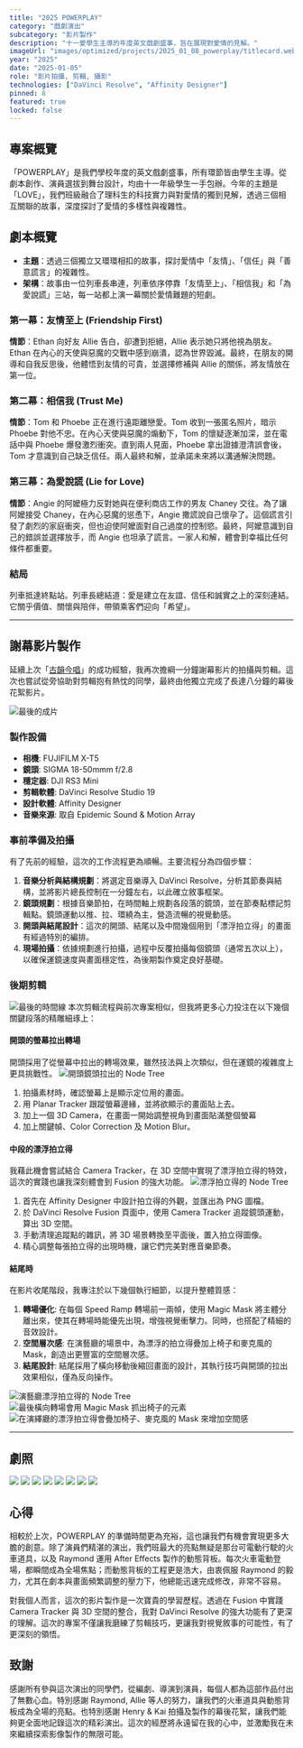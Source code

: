```yaml
---
title: "2025 POWERPLAY"
category: "戲劇演出"
subcategory: "影片製作"
description: "十一愛學生主導的年度英文戲劇盛事，旨在展現對愛情的見解。"
imageUrl: "images/optimized/projects/2025_01_08_powerplay/titlecard.webp"
year: "2025"
date: "2025-01-05"
role: "影片拍攝, 剪輯, 攝影"
technologies: ["DaVinci Resolve", "Affinity Designer"]
pinned: 8
featured: true
locked: false
---
```



## 專案概覽
「POWERPLAY」是我們學校年度的英文戲劇盛事，所有環節皆由學生主導。從劇本創作、演員選拔到舞台設計，均由十一年級學生一手包辦。今年的主題是「LOVE」，我們班級融合了理科生的科技實力與對愛情的獨到見解，透過三個相互關聯的故事，深度探討了愛情的多樣性與複雜性。

## 劇本概覽

- **主題**：透過三個獨立又環環相扣的故事，探討愛情中「友情」、「信任」與「善意謊言」的複雜性。
- **架構**：故事由一位列車長串連，列車依序停靠「友情至上」、「相信我」和「為愛說謊」三站，每一站都上演一幕關於愛情難題的短劇。

### 第一幕：友情至上 (Friendship First)
**情節**：Ethan 向好友 Allie 告白，卻遭到拒絕，Allie 表示她只將他視為朋友。Ethan 在內心的天使與惡魔的交戰中感到崩潰，認為世界毀滅。最終，在朋友的開導和自我反思後，他體悟到友情的可貴，並選擇修補與 Allie 的關係，將友情放在第一位。

### 第二幕：相信我 (Trust Me)
**情節**：Tom 和 Phoebe 正在進行遠距離戀愛。Tom 收到一張匿名照片，暗示 Phoebe 對他不忠。在內心天使與惡魔的煽動下，Tom 的懷疑逐漸加深，並在電話中與 Phoebe 爆發激烈衝突。直到兩人見面，Phoebe 拿出證據澄清誤會後，Tom 才意識到自己缺乏信任。兩人最終和解，並承諾未來將以溝通解決問題。

### 第三幕：為愛說謊 (Lie for Love)
**情節**：Angie 的阿嬤極力反對她與在便利商店工作的男友 Chaney 交往。為了讓阿嬤接受 Chaney，在內心惡魔的慫恿下，Angie 撒謊說自己懷孕了。這個謊言引發了劇烈的家庭衝突，但也迫使阿嬤面對自己過度的控制慾。最終，阿嬤意識到自己的錯誤並選擇放手，而 Angie 也坦承了謊言。一家人和解，體會到幸福比任何條件都重要。

### 結局
列車抵達終點站。列車長總結道：愛是建立在友誼、信任和誠實之上的深刻連結。它關乎價值、關懷與陪伴，帶領乘客們迎向「希望」。

---
## 謝幕影片製作
延續上次「[古韻今唱](https://www.harrychang.me/projects/2024_08_19_classics_reimagined_zh-tw)」的成功經驗，我再次擔綱一分鐘謝幕影片的拍攝與剪輯。這次也嘗試從旁協助對剪輯抱有熱忱的同學，最終由他獨立完成了長達八分鐘的幕後花絮影片。

![最後的成片](https://drive.google.com/file/d/1HUxfhr16vn-gAso3RF1Vz-ShMEpfnStO/view?usp=sharing)

### 製作設備
- **相機**: FUJIFILM X-T5
- **鏡頭**: SIGMA 18-50mmm f/2.8
- **穩定器**: DJI RS3 Mini
- **剪輯軟體**: DaVinci Resolve Studio 19
- **設計軟體**: Affinity Designer
- **音樂來源**: 取自 Epidemic Sound & Motion Array

### 事前準備及拍攝
有了先前的經驗，這次的工作流程更為順暢。主要流程分為四個步驟：
1. **音樂分析與結構規劃**：將選定音樂導入 DaVinci Resolve，分析其節奏與結構，並將影片總長控制在一分鐘左右，以此確立敘事框架。
2. **鏡頭規劃**：根據音樂節拍，在時間軸上規劃各段落的鏡頭，並在節奏點標記剪輯點。鏡頭運動以推、拉、環繞為主，營造流暢的視覺動感。
3. **開頭與結尾設計**：這次的開頭、結尾以及中間幾個用到「漂浮拍立得」的畫面有經過特別的編排。
4. **現場拍攝**：依據規劃進行拍攝，過程中反覆拍攝每個鏡頭（通常五次以上），以確保運鏡速度與畫面穩定性，為後期製作奠定良好基礎。


### 後期剪輯
![最後的時間線](images/optimized/projects/2025_01_08_powerplay/fulltimeline.webp)
本次剪輯流程與前次專案相似，但我將更多心力投注在以下幾個關鍵段落的精雕細琢上：

#### 開頭的螢幕拉出轉場
開頭採用了從螢幕中拉出的轉場效果，雖然技法與上次類似，但在運鏡的複雜度上更具挑戰性。
![開頭鏡頭拉出的 Node Tree](images/optimized/projects/2025_01_08_powerplay/opening.webp)
1. 拍攝素材時，確認螢幕上是顯示定位用的畫面。
2. 用 Planar Tracker 跟蹤螢幕邊緣，並將欲顯示的畫面貼上去。
3. 加上一個 3D Camera，在畫面一開始調整視角到畫面貼滿整個螢幕
4. 加上關鍵幀、Color Correction 及 Motion Blur。

#### 中段的漂浮拍立得
我藉此機會嘗試結合 Camera Tracker，在 3D 空間中實現了漂浮拍立得的特效，這次的實踐也讓我深刻體會到 Fusion 的強大功能。
![漂浮拍立得的 Node Tree](images/optimized/projects/2025_01_08_powerplay/floating.webp)
1. 首先在 Affinity Designer 中設計拍立得的外觀，並匯出為 PNG 圖檔。
2. 於 DaVinci Resolve Fusion 頁面中，使用 Camera Tracker 追蹤鏡頭運動，算出 3D 空間。
3. 手動清理追蹤點的雜訊，將 3D 場景轉換至平面後，置入拍立得圖像。
4. 精心調整每張拍立得的出現時機，讓它們完美對應音樂節奏。

####  結尾時
在影片收尾階段，我專注於以下幾個執行細節，以提升整體質感：
1. **轉場優化**: 在每個 Speed Ramp 轉場前一兩幀，使用 Magic Mask 將主體分離出來，使其在轉場時能優先出現，增強視覺衝擊力。同時，也搭配了精細的音效設計。
2. **空間層次感**: 在演藝廳的場景中，為漂浮的拍立得疊加上椅子和麥克風的 Mask，創造出更豐富的空間層次感。
3. **結尾設計**: 結尾採用了橫向移動後縮回畫面的設計，其執行技巧與開頭的拉出效果相似，僅為反向操作。

![演藝廳漂浮拍立得的 Node Tree](images/optimized/projects/2025_01_08_powerplay/closing.webp)
![最後橫向轉場會用 Magic Mask 抓出椅子的元素](images/optimized/projects/2025_01_08_powerplay/credit-v2_01_01_16_20.webp)
![在演繹廳的漂浮拍立得會疊加椅子、麥克風的 Mask 來增加空間感](images/optimized/projects/2025_01_08_powerplay/credit-v2_01_01_14_21.webp)



---
## 劇照

![](images/optimized/projects/2025_01_08_powerplay/DSCF2377.webp)
![](images/optimized/projects/2025_01_08_powerplay/DSCF3700.webp)
![](images/optimized/projects/2025_01_08_powerplay/DSCF3706.webp)
![](images/optimized/projects/2025_01_08_powerplay/DSCF4045.webp)
![](images/optimized/projects/2025_01_08_powerplay/DSCF4047.webp)
![](images/optimized/projects/2025_01_08_powerplay/DSCF4048.webp)
![](images/optimized/projects/2025_01_08_powerplay/DSCF4080.webp)
![](images/optimized/projects/2025_01_08_powerplay/DSCF4089.webp)


## 心得
相較於上次，POWERPLAY 的準備時間更為充裕，這也讓我們有機會實現更多大膽的創意。除了演員們精湛的演出，我們班最大的亮點無疑是那台可電動行駛的火車道具，以及 Raymond 運用 After Effects 製作的動態背板。每次火車電動登場，都瞬間成為全場焦點；而動態背板的工程更是浩大，由衷佩服 Raymond 的毅力，尤其在劇本與畫面頻繁調整的壓力下，他總能迅速完成修改，非常不容易。

對我個人而言，這次的影片製作是一次寶貴的學習歷程。透過在 Fusion 中實踐 Camera Tracker 與 3D 空間的整合，我對 DaVinci Resolve 的強大功能有了更深的理解。這次的專案不僅讓我磨練了剪輯技巧，更讓我對視覺敘事的可能性，有了更深刻的領悟。

## 致謝
感謝所有參與這次演出的同學們，從編劇、導演到演員，每個人都為這部作品付出了無數心血。特別感謝 Raymond, Allie 等人的努力，讓我們的火車道具與動態背板成為全場的亮點。也特別感謝 Henry & Kai 拍攝及製作的幕後花絮，讓我們能夠更全面地記錄這次的精彩演出。這次的經歷將永遠留在我的心中，並激勵我在未來繼續探索影像製作的無限可能。 